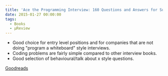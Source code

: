 ```yaml
---
title: 'Ace the Programming Interview: 160 Questions and Answers for Success'
date: 2015-01-27 00:00:00
tags:
  - Books
  - μReview
---
```

- Good choice for entry level positions and for companies that are not doing "program a whiteboard" style interviews.
- Coding problems are fairly simple compared to other interview books. 
- Good selection of behavioural/talk about x style questions.

[Goodreads](https://www.goodreads.com/book/show/17219668-ace-the-programming-interview?utm_medium=api&amp;utm_source=blog_book)